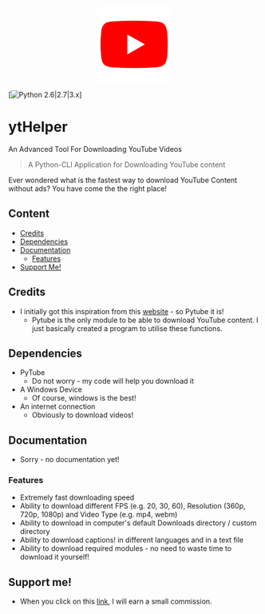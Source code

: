 <p align="center">
  <br>
    <img src="ytHelper.png" width="150"/>
  <br>
</p>

[![Python 2.6|2.7|3.x](https://img.shields.io/badge/python-2.6|2.7|3.x-yellow.svg)]

# ytHelper
An Advanced Tool For Downloading YouTube Videos

> A Python-CLI Application for Downloading YouTube content

Ever wondered what is the fastest way to download YouTube Content without ads?
You have come the the right place!

## Content
- [Credits](#credits)
- [Dependencies](#dependencies)
- [Documentation](#documentation)
  - [Features](#features)
- [Support Me!](#support-me)

## Credits
- I initially got this inspiration from this [website](https://github.com/nficano/pytube) - so Pytube it is!
  - Pytube is the only module to be able to download YouTube content. I just basically created a program to utilise these functions.
  
## Dependencies
- PyTube
  - Do not worry - my code will help you download it
- A Windows Device
  - Of course, windows is the best!
- An internet connection
  - Obviously to download videos!

## Documentation
- Sorry - no documentation yet!

### Features
- Extremely fast downloading speed
- Ability to download different FPS (e.g. 20, 30, 60), Resolution (360p, 720p, 1080p) and Video Type (e.g. mp4, webm)
- Ability to download in computer's default Downloads directory / custom directory
- Ability to download captions! in different languages and in a text file
- Ability to download required modules - no need to waste time to download it yourself!

## Support me!
- When you click on this [link](https://smoner.com/support), I will earn a small commission.
